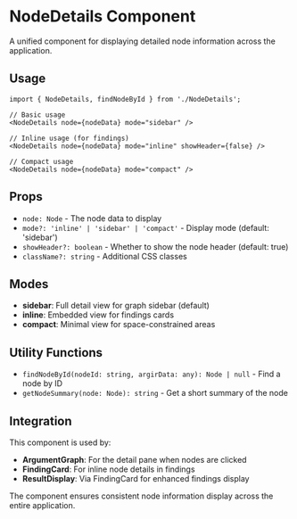 # NodeDetails Component

A unified component for displaying detailed node information across the application.

## Usage

```tsx
import { NodeDetails, findNodeById } from './NodeDetails';

// Basic usage
<NodeDetails node={nodeData} mode="sidebar" />

// Inline usage (for findings)
<NodeDetails node={nodeData} mode="inline" showHeader={false} />

// Compact usage
<NodeDetails node={nodeData} mode="compact" />
```

## Props

- `node: Node` - The node data to display
- `mode?: 'inline' | 'sidebar' | 'compact'` - Display mode (default: 'sidebar')
- `showHeader?: boolean` - Whether to show the node header (default: true)
- `className?: string` - Additional CSS classes

## Modes

- **sidebar**: Full detail view for graph sidebar (default)
- **inline**: Embedded view for findings cards
- **compact**: Minimal view for space-constrained areas

## Utility Functions

- `findNodeById(nodeId: string, argirData: any): Node | null` - Find a node by ID
- `getNodeSummary(node: Node): string` - Get a short summary of the node

## Integration

This component is used by:
- **ArgumentGraph**: For the detail pane when nodes are clicked
- **FindingCard**: For inline node details in findings
- **ResultDisplay**: Via FindingCard for enhanced findings display

The component ensures consistent node information display across the entire application.
